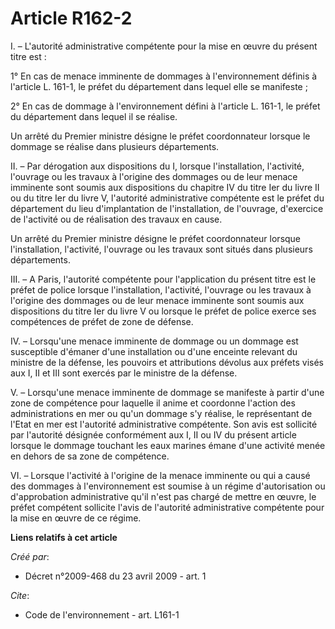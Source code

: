 # Article R162-2

I. – L'autorité administrative compétente pour la mise en œuvre du présent titre est :

1° En cas de menace imminente de dommages à l'environnement définis à l'article L. 161-1, le préfet du département dans
lequel elle se manifeste ;

2° En cas de dommage à l'environnement défini à l'article L. 161-1, le préfet du département dans lequel il se réalise.

Un arrêté du Premier ministre désigne le préfet coordonnateur lorsque le dommage se réalise dans plusieurs départements.

II. – Par dérogation aux dispositions du I, lorsque l'installation, l'activité, l'ouvrage ou les travaux à l'origine des
dommages ou de leur menace imminente sont soumis aux dispositions du chapitre IV du titre Ier du livre II ou du titre Ier du
livre V, l'autorité administrative compétente est le préfet du département du lieu d'implantation de l'installation, de
l'ouvrage, d'exercice de l'activité ou de réalisation des travaux en cause.

Un arrêté du Premier ministre désigne le préfet coordonnateur lorsque l'installation, l'activité, l'ouvrage ou les travaux
sont situés dans plusieurs départements.

III. – A Paris, l'autorité compétente pour l'application du présent titre est le préfet de police lorsque l'installation,
l'activité, l'ouvrage ou les travaux à l'origine des dommages ou de leur menace imminente sont soumis aux dispositions du
titre Ier du livre V ou lorsque le préfet de police exerce ses compétences de préfet de zone de défense.

IV. – Lorsqu'une menace imminente de dommage ou un dommage est susceptible d'émaner d'une installation ou d'une enceinte
relevant du ministre de la défense, les pouvoirs et attributions dévolus aux préfets visés aux I, II et III sont exercés par
le ministre de la défense.

V. – Lorsqu'une menace imminente de dommage se manifeste à partir d'une zone de compétence pour laquelle il anime et
coordonne l'action des administrations en mer ou qu'un dommage s'y réalise, le représentant de l'Etat en mer est l'autorité
administrative compétente. Son avis est sollicité par l'autorité désignée conformément aux I, II ou IV du présent article
lorsque le dommage touchant les eaux marines émane d'une activité menée en dehors de sa zone de compétence.

VI. – Lorsque l'activité à l'origine de la menace imminente ou qui a causé des dommages à l'environnement est soumise à un
régime d'autorisation ou d'approbation administrative qu'il n'est pas chargé de mettre en œuvre, le préfet compétent
sollicite l'avis de l'autorité administrative compétente pour la mise en œuvre de ce régime.

**Liens relatifs à cet article**

_Créé par_:

  - Décret n°2009-468 du 23 avril 2009 - art. 1

_Cite_:

  - Code de l'environnement - art. L161-1
